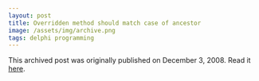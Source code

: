 ```yaml
---
layout: post
title: Overridden method should match case of ancestor
image: /assets/img/archive.png
tags: delphi programming
---
```

This archived post was originally published on December 3, 2008. Read it [here](/alex.ciobanu.org/index4837.html).
